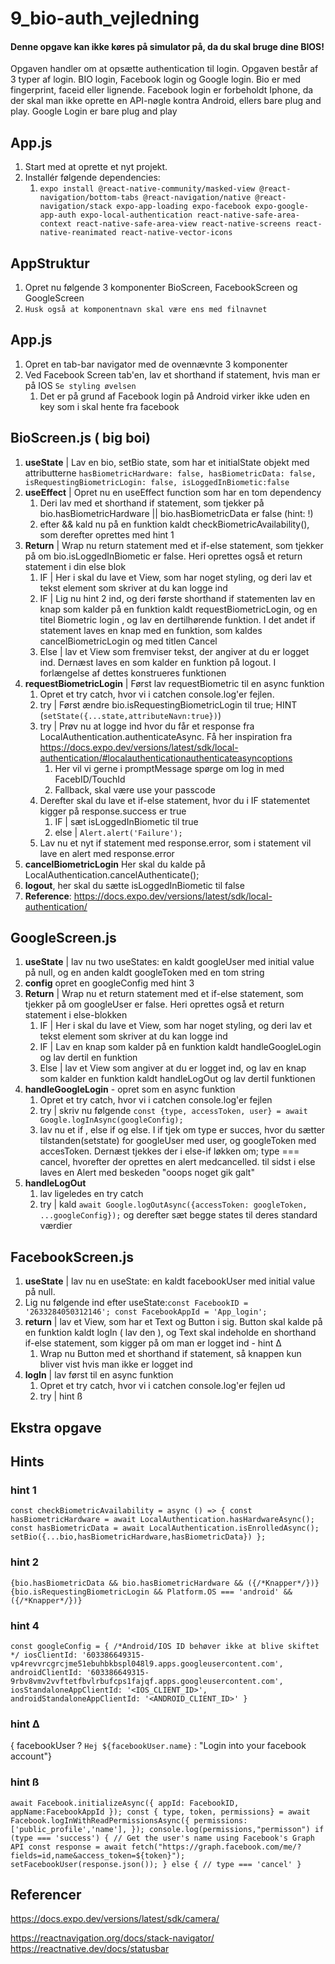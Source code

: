 # 9_bio-auth_vejledning

#### Denne opgave kan ikke køres på simulator på, da du skal bruge dine BIOS!
Opgaven handler om at opsætte authentication til login. Opgaven består af 3 typer af login. BIO login, Facebook login og Google login. Bio er med fingerprint, faceid eller lignende. Facebook login er forbeholdt Iphone, da der skal man ikke oprette en API-nøgle kontra Android, ellers bare plug and play. Google Login er bare plug and play

## App.js
1. Start med at oprette et nyt projekt.
2. Installér følgende dependencies:
   1. ``expo install @react-native-community/masked-view @react-navigation/bottom-tabs @react-navigation/native @react-navigation/stack expo-app-loading expo-facebook expo-google-app-auth expo-local-authentication react-native-safe-area-context react-native-safe-area-view react-native-screens react-native-reanimated react-native-vector-icons``


## AppStruktur
1. Opret nu følgende 3 komponenter BioScreen, FacebookScreen og GoogleScreen
2. `Husk også at komponentnavn skal være ens med filnavnet`


## App.js
1. Opret en tab-bar navigator med de ovennævnte 3 komponenter 
2. Ved Facebook Screen tab'en, lav et shorthand if statement, hvis man er på IOS ``Se styling øvelsen``
   1. Det er på grund af Facebook login på Android virker ikke uden en key som i skal hente fra facebook


## BioScreen.js ( big boi)
1. **useState** | Lav en bio, setBio state, som har et initialState objekt med attributterne `hasBiometricHardware: false, hasBiometricData: false, isRequestingBiometricLogin: false, isLoggedInBiometic:false`
2. **useEffect** | Opret nu en useEffect function som har en tom dependency
   1. Deri lav med et shorthand if statement, som tjekker på bio.hasBiometricHardware || bio.hasBiometricData er false (hint: !)
   2. efter && kald nu på en funktion kaldt checkBiometricAvailability(), som derefter oprettes med hint 1
3. **Return** | Wrap nu return statement med et if-else statement, som tjekker på om bio.isLoggedInBiometic er false. Heri oprettes også et return statement i din else blok
   1. IF | Her i skal du lave et View, som har noget styling, og deri lav et tekst element som skriver at du kan logge ind
   2. IF | Lig nu hint 2 ind, og deri første shorthand if statementen lav en knap som kalder på en funktion kaldt requestBiometricLogin, og en titel Biometric login , og lav en dertilhørende funktion. I det andet if statement laves en knap med en funktion, som kaldes cancelBiometricLogin og med titlen Cancel
   3. Else | lav et View som fremviser tekst, der angiver at du er logget ind. Dernæst laves en som kalder en funktion på logout. I forlængelse af dettes konstrueres funktionen
4. **requestBiometricLogin** | Først lav requestBiometric til en async funktion 
   1. Opret et try catch, hvor vi i catchen console.log'er fejlen.
   2. try | Først ændre bio.isRequestingBiometricLogin til true; HINT (`setState({...state,attributeNavn:true})`)
   3. try | Prøv nu at logge ind hvor du får et response fra LocalAuthentication.authenticateAsync. Få her inspiration fra https://docs.expo.dev/versions/latest/sdk/local-authentication/#localauthenticationauthenticateasyncoptions 
      1. Her vil vi gerne i promptMessage spørge om log in med FacebID/TouchId
      2. Fallback, skal være use your passcode
   4. Derefter skal du lave et if-else statement, hvor du i IF statementet kigger på response.success er true
      1. IF | sæt isLoggedInBiometic til true
      2. else | `Alert.alert('Failure');`
   5. Lav nu et nyt if statement med response.error, som i statement vil lave en alert med response.error
5. **cancelBiometricLogin** Her skal du kalde på LocalAuthentication.cancelAuthenticate();
6. **logout**, her skal du sætte isLoggedInBiometic til false
7. **Reference**: https://docs.expo.dev/versions/latest/sdk/local-authentication/ 


## GoogleScreen.js
1. **useState** | lav nu two useStates: en kaldt googleUser med initial value på null, og en anden kaldt googleToken med en tom string
2. **config** opret en googleConfig med hint 3
3. **Return** | Wrap nu et return statement med et if-else statement, som tjekker på om googleUser er false. Heri oprettes også et return statement i else-blokken
   1. IF | Her i skal du lave et View, som har noget styling, og deri lav et tekst element som skriver at du kan logge ind
   2. IF | Lav en knap som kalder på en funktion kaldt handleGoogleLogin og lav dertil en funktion
   3. Else | lav et View som angiver at du er logget ind, og lav en knap som kalder en funktion kaldt handleLogOut og lav dertil funktionen
4. **handleGoogleLogin** - opret som en async funktion
   1. Opret et try catch, hvor vi i catchen console.log'er fejlen 
   2. try | skriv nu følgende `const {type, accessToken, user} = await Google.logInAsync(googleConfig);`
   3. lav nu et if , else if og else. I if tjek om type er succes, hvor du sætter tilstanden(setstate) for googleUser med user, og googleToken med accesToken. Dernæst tjekkes der i else-if løkken om; type === cancel, hvorefter der oprettes en alert medcancelled. til sidst i else laves en Alert med beskeden "ooops noget gik galt"
5. **handleLogOut**
   1. lav ligeledes en try catch
   2. try | kald `await Google.logOutAsync({accessToken: googleToken, ...googleConfig});` og derefter sæt begge states til deres standard værdier

## FacebookScreen.js
1. **useState** | lav nu en useState: en kaldt facebookUser med initial value på null.
2. Lig nu følgende ind efter useState:`const FacebookID = '2633284050312146'; const FacebookAppId = 'App_login';`
3. **return** | lav et View, som har et Text og Button i sig. Button skal kalde på en funktion kaldt logIn ( lav den ), og Text skal indeholde en shorthand if-else statement, som kigger på om man er logget ind - hint ∆
   1. Wrap nu Button med et shorthand if statement, så knappen kun bliver vist hvis man ikke er logget ind
4. **logIn** | lav først til en async funktion
   1. Opret et try catch, hvor vi i catchen console.log'er fejlen ud
   2. try | hint ß


## Ekstra opgave


## Hints
### hint 1
`const checkBiometricAvailability = async () => {
const hasBiometricHardware = await LocalAuthentication.hasHardwareAsync();
const hasBiometricData = await LocalAuthentication.isEnrolledAsync();
setBio({...bio,hasBiometricHardware,hasBiometricData})
};`

### hint 2
`{bio.hasBiometricData && bio.hasBiometricHardware && ({/*Knapper*/})}`
`{bio.isRequestingBiometricLogin && Platform.OS === 'android' && ({/*Knapper*/})}`

### hint 4
`const googleConfig = {
/*Android/IOS ID behøver ikke at blive skiftet */
iosClientId: '603386649315-vp4revvrcgrcjme51ebuhbkbspl048l9.apps.googleusercontent.com',
androidClientId: '603386649315-9rbv8vmv2vvftetfbvlrbufcps1fajqf.apps.googleusercontent.com',
iosStandaloneAppClientId: '<IOS_CLIENT_ID>',
androidStandaloneAppClientId: '<ANDROID_CLIENT_ID>'
}`

### hint ∆
{ facebookUser ? `Hej ${facebookUser.name}` : "Login into your facebook account"}

### hint ß
`
await Facebook.initializeAsync({
   appId: FacebookID,
   appName:FacebookAppId
});
const { type, token, permissions} = await Facebook.logInWithReadPermissionsAsync({
   permissions: ['public_profile','name'],
});
console.log(permissions,"permisson")
if (type === 'success') {
   // Get the user's name using Facebook's Graph API
   const response = await fetch("https://graph.facebook.com/me/?fields=id,name&access_token=${token}");
   setFacebookUser(response.json());
} else {
    // type === 'cancel'
}
`

## Referencer
https://docs.expo.dev/versions/latest/sdk/camera/

https://reactnavigation.org/docs/stack-navigator/
https://reactnative.dev/docs/statusbar
